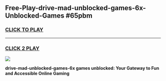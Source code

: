 
## Free-Play-drive-mad-unblocked-games-6x-Unblocked-Games #65pbm
<h3>
<a href="https://news.freeplayer.one?title=drive-mad-unblocked-games-6x&ref=8M">CLICK TO PLAY</a></h3>
<hr>

<h3>
<a href="https://news.freeplayer.one?title=drive-mad-unblocked-games-6x&ref=8M">CLICK 2 PLAY</a>
  
</h3>

<a href="https://news.freeplayer.one?title=drive-mad-unblocked-games-6x&ref=8M"><img src="https://clearcache.store/games.png"></a>


**drive-mad-unblocked-games-6x games unblocked: Your Gateway to Fun and Accessible Online Gaming**
